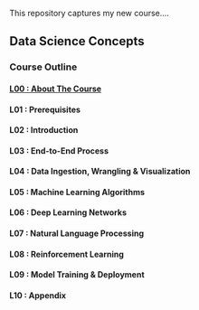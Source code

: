 This repository captures my new course....

## Data Science Concepts

### Course Outline

#### [L00 : About The Course](https://ankit-rathi.github.io/dsc-course/L00-DSC-About-The-Course.pdf)
#### L01 : Prerequisites
#### L02 : Introduction
#### L03 : End-to-End Process
#### L04 : Data Ingestion, Wrangling & Visualization
#### L05 : Machine Learning Algorithms
#### L06 : Deep Learning Networks
#### L07 : Natural Language Processing
#### L08 : Reinforcement Learning
#### L09 : Model Training & Deployment
#### L10 : Appendix
